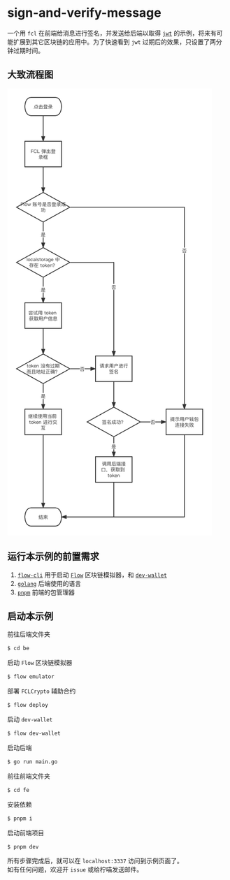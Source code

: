 # sign-and-verify-message
一个用 `fcl` 在前端给消息进行签名，并发送给后端以取得 [`jwt`](https://jwt.io/) 的示例，将来有可能扩展到其它区块链的应用中。为了快速看到 `jwt` 过期后的效果，只设置了两分钟过期时间。

## 大致流程图
![flow](./flowchart.png)

## 运行本示例的前置需求
1. [`flow-cli`](https://developers.flow.com/tools/flow-cli) 用于启动 [`Flow`](https://flow.com/) 区块链模拟器，和 [`dev-wallet`](https://github.com/onflow/fcl-dev-wallet)
2. [`golang`](https://go.dev/) 后端使用的语言
3. [`pnpm`](https://pnpm.io/) 前端的包管理器

## 启动本示例
前往后端文件夹
```bash
$ cd be
```
启动 `Flow` 区块链模拟器
```bash
$ flow emulator
```
部署 `FCLCrypto` 辅助合约
```bash
$ flow deploy
```
启动 `dev-wallet`
```bash
$ flow dev-wallet
```
启动后端
```bash
$ go run main.go
```
前往前端文件夹
```bash
$ cd fe
```
安装依赖
```bash
$ pnpm i
```
启动前端项目
```bash
$ pnpm dev
```
所有步骤完成后，就可以在 `localhost:3337` 访问到示例页面了。  
如有任何问题，欢迎开 `issue` 或给柠喵发送邮件。